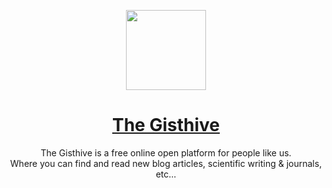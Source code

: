 <p align="center">
  <a href="https://nextjs.org">
    <img src="https://dev.gisthive.org/favicon.svg" height="128">
    <h1 align="center">The Gisthive</h1>
  </a>
  <p align="center" >The Gisthive is a free online open platform for people like us. <br/>Where you can find and read new blog articles, scientific writing &amp; journals, etc...</p>
</p>